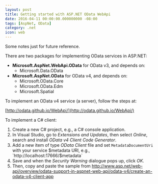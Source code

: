 ```yaml
---
layout: post
title: Getting started with ASP.NET OData WebApi
date: 2016-04-11 00:00:00.000000000 -08:00
tags: [AspNet, OData]
category: .net
icon: web
---
```


Some notes just for future reference.

There are two packages for implementing OData services in ASP.NET:

- **Microsoft.AspNet.WebApi.OData** for OData v3, and depends on:
    - Microsoft.Data.OData
- **Microsoft.AspNet.OData** for OData v4, and depends on:
    - Microsoft.OData.Core
    - Microsoft.OData.Edm
    - Microsoft.Spatial

To implement an OData v4 service (a server), follow the steps at:

[http://odata.github.io/WebApi/](http://odata.github.io/WebApi/)

To implement a C# client:

1. Create a new C# project, e.g., a C# console application.
2. In Visual Studio, go to *Extensions and Updates*, then select *Online*, search and install *OData v4 Client Code Generator*.
3. Add a new item of type *OData Client* file and set `MetadataDocumentUri` with your service $metadata URI, e.g., `http://localhost:17666/$metadata`
4. Save and when the *Security Warning* dialogue pops up, click *OK*.
5. Then, copy and paste the sample from http://www.asp.net/web-api/overview/odata-support-in-aspnet-web-api/odata-v4/create-an-odata-v4-client-app 



